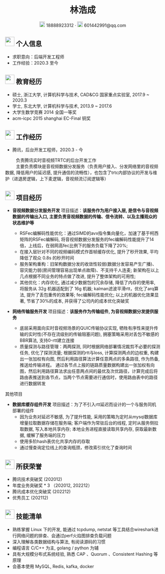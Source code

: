  <center>
     <h1>林浩成</h1>
     <div>
         <span>
             <img src="assets/phone-solid.svg" width="18px">
             18888923312
         </span>
         ·
         <span>
             <img src="assets/envelope-solid.svg" width="18px">
             601442991@qq.com
         </span>
         <!-- ·
         <span>
             <img src="assets/github-brands.svg" width="18px">
             <a href="https://github.com/CyC2018">CyC2018</a>
         </span>
         ·
         <span>
             <img src="assets/rss-solid.svg" width="18px">
             <a href="#">My Blog</a>
         </span> -->
     </div>
 </center>

 ## <img src="assets/info-circle-solid.svg" width="30px"> 个人信息

 - 求职意向：后端开发工程师
 - 工作经验：2020.3 至今

## <img src="assets/graduation-cap-solid.svg" width="30px"> 教育经历

- 硕士, 浙江大学, 计算机科学与技术, CAD&CG 国家重点实验室, 2017.9 ~ 2020.3
- 学士, 东北大学, 计算机科学与技术, 2013.9 ~ 2017.6
- 大学生数学竞赛 2014 全国一等奖
- acm-icpc 2015 shanghai EC-Final 铜奖

## <img src="assets/briefcase-solid.svg" width="30px"> 工作经历

- 腾讯，后台开发工程师，2020.3 - 今

&ensp;&ensp;&ensp;&ensp;&ensp;负责腾讯实时音视频TRTC的后台开发工作<br>
&ensp;&ensp;&ensp;&ensp;&ensp;主要负责模块是音视频数据分发服务（负责用户接入、分发网络里的音视频数据, 降低用户的延迟感, 提升通信的流畅性），也包含了trtc内部协议的开发与维护（进退房逻辑，上下麦逻辑，音视频流订阅逻辑等）<br>

## <img src="assets/project-diagram-solid.svg" width="30px">  项目经历
- **音视频数据分发服务开发**
    项目描述：**该服务作为用户接入层, 是信令与音视频数据的传输出入口, 主要负责音视频数据的传输、信令流转、以及主播观众的状态维护等**
    - RSFec编解码性能优化：通过SIMD的avx指令集向量化，加速了基于柯西矩阵的RSFec编解码, 将音视频数据分发服务的fec编解码性能提升了14倍，上线后，在弱网高fec比例下的服务负载下降了20%;
    - 在接入层针对不同的视频编码模式作首帧缓存优化, 提升了秒开效果, 平均降低了观众 0.8s 的秒开时间
    - 服务架构重构：旧架构数据分发的收敛性较弱(数据分发容易产生广播)、容灾能力弱(房间管理容易出现单点故障)、不支持千人连麦; 新架构在以上几点根据不同业务的特点做了改进, 提升了整体架构的可用性;
    - 其他优化：内存优化, 通过减少数据包的冗余存储, 降低了内存的使用率, 将服务从 32g 机器适配到了 16g 机器; kalman滤波平滑rtt，优化了arq算法, 提升了丢包重传的效果等; fec编解码性能优化; 以上的机器优化效果显著, 节省了30%的成本, 并获得了公司内的成本优化突破奖

- **网络传输服务开发**
    项目描述：**该服务作为传输组件, 为音视频数据分发提供服务**
    - 底层采用面向实时音视频场景的QUIC传输协议实现, 牺牲有序性来提升传输的实时性(不存在流级别的传输阻塞问题), 拥塞策略采用对丢包不敏感的BBR算法, 支持0-rtt建立连接
    - 质量探测与路径管理：两两探测, 同时根据网络部署情况裁剪不必要的探测任务, 优化了探测流量; 根据探测的rtt与loss, 计算探测两点的边权重, 构建出一张加权有向图, 然后利用路径算法计算任意两点的多条路径, 作为热备, 推送给传输进程。
    通过各节点上报的链路质量数据构建出一张加权有向图，然后利用路径算法求出任意两点间的最优及次优路径，计算完成后将路由表推送到各节点，当两个节点需要进行通信时，使用路由表中的路径进行数据转发

其他项目
- **数据库缓存组件开发**
    项目描述：为了不引入rtt延迟而设计的一个与服务同机部署的组件
    - 因为业务对延迟不敏感, 为了提升性能, 采用的策略为定时从mysql数据库增量拉取数据存储在服务端; 客户端作为常驻后台的线程, 定时从服务侧拉取数据, 写入本地共享内存; 本地业务进程直接读取共享内存, 获取最新数据, 缓解了服务端的压力
    - 使用多阶hash表优化共享内存的存取
    - 通过慢查询定位线上的查询瓶颈，修改索引优化了查询时间

## <img src="assets/project-diagram-solid.svg" width="30px">  所获荣誉
- 腾讯技术突破奖 (202012)
- 年度业务突破奖 * 3 （202012, 202212）
- 腾讯成本优化突破奖 (202212)
- 优秀员工 (202112)

## <img src="assets/tools-solid.svg" width="30px"> 技能清单

- 熟练掌握 Linux 下的开发, 能通过 tcpdump, netstat 等工具结合wireshark进行网络问题的排查、会通过perf火焰图排查负载问题
- 深入理解各类数据结构与算法, 有阅读源码的习惯
- 编程语言 C/C++ 为主, golang / python 为辅
- 具有大规模分布式系统经验, 熟悉 CAP 、Quorum 、Consistent Hashing 等原理
- 会基本使用 MySQL, Redis, kafka, docker

